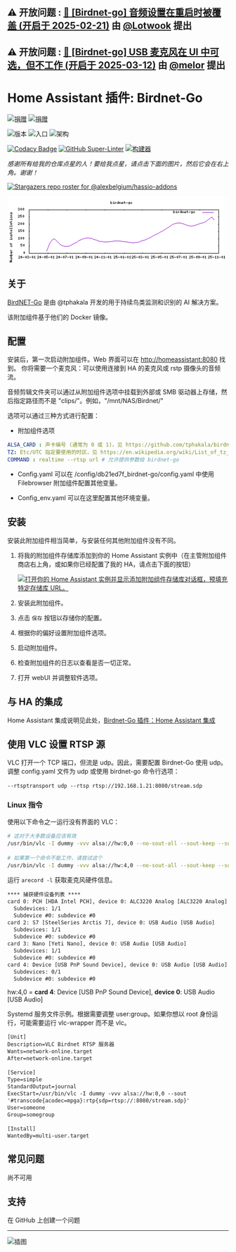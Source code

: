 ## &#9888; 开放问题 : [🐛 [Birdnet-go] 音频设置在重启时被覆盖 (开启于 2025-02-21)](https://github.com/alexbelgium/hassio-addons/issues/1781) 由 [@Lotwook](https://github.com/Lotwook) 提出
## &#9888; 开放问题 : [🐛 [Birdnet-go] USB 麦克风在 UI 中可选，但不工作 (开启于 2025-03-12)](https://github.com/alexbelgium/hassio-addons/issues/1808) 由 [@melor](https://github.com/melor) 提出
# Home Assistant 插件: Birdnet-Go

[![捐赠][donation-badge]](https://www.buymeacoffee.com/alexbelgium)
[![捐赠][paypal-badge]](https://www.paypal.com/donate/?hosted_button_id=DZFULJZTP3UQA)

![版本](https://img.shields.io/badge/dynamic/json?label=Version&query=%24.version&url=https%3A%2F%2Fraw.githubusercontent.com%2Falexbelgium%2Fhassio-addons%2Fmaster%2Fbirdnet-go%2Fconfig.json)
![入口](https://img.shields.io/badge/dynamic/json?label=Ingress&query=%24.ingress&url=https%3A%2F%2Fraw.githubusercontent.com%2Falexbelgium%2Fhassio-addons%2Fmaster%2Fbirdnet-go%2Fconfig.json)
![架构](https://img.shields.io/badge/dynamic/json?color=success&label=Arch&query=%24.arch&url=https%3A%2F%2Fraw.githubusercontent.com%2Falexbelgium%2Fhassio-addons%2Fmaster%2Fbirdnet-go%2Fconfig.json)

[![Codacy Badge](https://app.codacy.com/project/badge/Grade/9c6cf10bdbba45ecb202d7f579b5be0e)](https://www.codacy.com/gh/alexbelgium/hassio-addons/dashboard?utm_source=github.com&utm_medium=referral&utm_content=alexbelgium/hassio-addons&utm_campaign=Badge_Grade)
[![GitHub Super-Linter](https://img.shields.io/github/actions/workflow/status/alexbelgium/hassio-addons/weekly-supelinter.yaml?label=Lint%20code%20base)](https://github.com/alexbelgium/hassio-addons/actions/workflows/weekly-supelinter.yaml)
[![构建器](https://img.shields.io/github/actions/workflow/status/alexbelgium/hassio-addons/onpush_builder.yaml?label=Builder)](https://github.com/alexbelgium/hassio-addons/actions/workflows/onpush_builder.yaml)

[donation-badge]: https://img.shields.io/badge/Buy%20me%20a%20coffee%20(no%20paypal)-%23d32f2f?logo=buy-me-a-coffee&style=flat&logoColor=white
[paypal-badge]: https://img.shields.io/badge/Buy%20me%20a%20coffee%20with%20Paypal-0070BA?logo=paypal&style=flat&logoColor=white

_感谢所有给我的仓库点星的人！要给我点星，请点击下面的图片，然后它会在右上角。谢谢！_

[![Stargazers repo roster for @alexbelgium/hassio-addons](https://reporoster.com/stars/alexbelgium/hassio-addons)](https://github.com/alexbelgium/hassio-addons/stargazers)


![下载演变](https://raw.githubusercontent.com/alexbelgium/hassio-addons/master/birdnet-go/stats.png)

## 关于

[BirdNET-Go](https://github.com/tphakala/birdnet-go/tree/main) 是由 @tphakala 开发的用于持续鸟类监测和识别的 AI 解决方案。

该附加组件基于他们的 Docker 镜像。

## 配置

安装后，第一次启动附加组件。Web 界面可以在 <http://homeassistant:8080> 找到。
你将需要一个麦克风：可以使用连接到 HA 的麦克风或 rstp 摄像头的音频流。

音频剪辑文件夹可以通过从附加组件选项中挂载到外部或 SMB 驱动器上存储，然后指定路径而不是 "clips/"。例如，"/mnt/NAS/Birdnet/"

选项可以通过三种方式进行配置：

- 附加组件选项

```yaml
ALSA_CARD : 声卡编号 (通常为 0 或 1)，见 https://github.com/tphakala/birdnet-go/blob/main/doc/installation.md#deciding-alsa_card-value
TZ: Etc/UTC 指定要使用的时区，见 https://en.wikipedia.org/wiki/List_of_tz_database_time_zones#List
COMMAND : realtime --rtsp url # 允许提供参数给 birdnet-go
```

- Config.yaml
可以在 /config/db21ed7f_birdnet-go/config.yaml 中使用 Filebrowser 附加组件配置其他变量。

- Config_env.yaml
可以在这里配置其他环境变量。

## 安装

安装此附加组件相当简单，与安装任何其他附加组件没有不同。

1. 将我的附加组件存储库添加到你的 Home Assistant 实例中（在主管附加组件商店右上角，或如果你已经配置了我的 HA，请点击下面的按钮）

   [![打开你的 Home Assistant 实例并显示添加附加组件存储库对话框，预填充特定存储库 URL。](https://my.home-assistant.io/badges/supervisor_add_addon_repository.svg)](https://my.home-assistant.io/redirect/supervisor_add_addon_repository/?repository_url=https%3A%2F%2Fgithub.com%2Falexbelgium%2Fhassio-addons)
1. 安装此附加组件。
1. 点击 `保存` 按钮以存储你的配置。
1. 根据你的偏好设置附加组件选项。
1. 启动附加组件。
1. 检查附加组件的日志以查看是否一切正常。
1. 打开 webUI 并调整软件选项。

## 与 HA 的集成

Home Assistant 集成说明见此处，[Birdnet-Go 插件：Home Assistant 集成](./HAINTEGRATION.md)

## 使用 VLC 设置 RTSP 源

VLC 打开一个 TCP 端口，但流是 udp。因此，需要配置 Birdnet-Go 使用 udp。调整 config.yaml 文件为 udp 或使用 birdnet-go 命令行选项：

`--rtsptransport udp --rtsp rtsp://192.168.1.21:8080/stream.sdp`

### Linux 指令

使用以下命令之一运行没有界面的 VLC：

```bash
# 这对于大多数设备应该有效
/usr/bin/vlc -I dummy -vvv alsa://hw:0,0 --no-sout-all --sout-keep --sout '#transcode{acodec=mpga}:rtp{sdp=rtsp://:8080/stream.sdp}'

# 如果第一个命令不能工作，请尝试这个
/usr/bin/vlc -I dummy -vvv alsa://hw:4,0 --no-sout-all --sout-keep --sout '#rtp{sdp=rtsp://:8080/stream.sdp}'
```

运行 `arecord -l` 获取麦克风硬件信息。

```text
**** 捕获硬件设备列表 ****
card 0: PCH [HDA Intel PCH], device 0: ALC3220 Analog [ALC3220 Analog]
  Subdevices: 1/1
  Subdevice #0: subdevice #0
card 2: S7 [SteelSeries Arctis 7], device 0: USB Audio [USB Audio]
  Subdevices: 1/1
  Subdevice #0: subdevice #0
card 3: Nano [Yeti Nano], device 0: USB Audio [USB Audio]
  Subdevices: 1/1
  Subdevice #0: subdevice #0
card 4: Device [USB PnP Sound Device], device 0: USB Audio [USB Audio]
  Subdevices: 0/1
  Subdevice #0: subdevice #0
```

hw:4,0 = **card 4**: Device [USB PnP Sound Device], **device 0**: USB Audio [USB Audio]

Systemd 服务文件示例。根据需要调整 user:group。如果你想以 root 身份运行，可能需要运行 vlc-wrapper 而不是 vlc。

```text
[Unit]
Description=VLC Birdnet RTSP 服务器
Wants=network-online.target
After=network-online.target

[Service]
Type=simple
StandardOutput=journal
ExecStart=/usr/bin/vlc -I dummy -vvv alsa://hw:0,0 --sout '#transcode{acodec=mpga}:rtp{sdp=rtsp://:8080/stream.sdp}'
User=someone
Group=somegroup

[Install]
WantedBy=multi-user.target
```

## 常见问题

尚不可用

## 支持

在 GitHub 上创建一个问题

---

![插图](https://raw.githubusercontent.com/tphakala/birdnet-go/main/doc/BirdNET-Go-dashboard.webp)